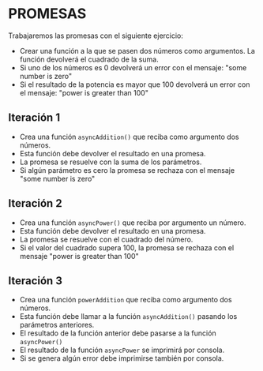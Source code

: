 # PROMESAS

Trabajaremos las promesas con el siguiente ejercicio:
- Crear una función a la que se pasen dos números como argumentos. La función devolverá el cuadrado de la suma.
- Si uno de los números es 0 devolverá un error con el mensaje: "some number is zero"
- Si el resultado de la potencia es mayor que 100 devolverá un error con el mensaje: "power is greater than 100"

## Iteración 1
- Crea una función `asyncAddition()` que reciba como argumento dos números.
- Esta función debe devolver el resultado en una promesa.
- La promesa se resuelve con la suma de los parámetros.
- Si algún parámetro es cero la promesa se rechaza con el mensaje "some number is zero"

## Iteración 2
- Crea una función `asyncPower()` que reciba por argumento un número.
- Esta función debe devolver el resultado en una promesa.
- La promesa se resuelve con el cuadrado del número.
- Si el valor del cuadrado supera 100, la promesa se rechaza con el mensaje "power is greater than 100"

## Iteración 3
- Crea una función `powerAddition` que reciba como argumento dos números.
- Esta función debe llamar a la función `asyncAddition()` pasando los parámetros anteriores.
- El resultado de la función anterior debe pasarse a la función `asyncPower()`
- El resultado de la función `asyncPower` se imprimirá por consola.
- Si se genera algún error debe imprimirse también por consola.